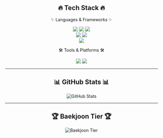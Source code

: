 <div align="center">
  <h2>🔥 Tech Stack 🔥</h2>
  <p>✨ Languages & Frameworks ✨</p>
  
  <img src="https://img.shields.io/badge/Java-007396?style=for-the-badge&logo=java&logoColor=white"> 
  <img src="https://img.shields.io/badge/C++-00599C?style=for-the-badge&logo=c%2B%2B&logoColor=white">
  <img src="https://img.shields.io/badge/Python-3776AB?style=for-the-badge&logo=python&logoColor=white"> 
  <br>
  <img src="https://img.shields.io/badge/SpringBoot-6DB33F?style=for-the-badge&logo=springboot&logoColor=white"> 
  <img src="https://img.shields.io/badge/Django-092E20?style=for-the-badge&logo=django&logoColor=white">
  <br>
  <img src="https://img.shields.io/badge/Swift-FA7343?style=for-the-badge&logo=swift&logoColor=white">

  <p>🛠️ Tools & Platforms 🛠️</p>
  <img src="https://img.shields.io/badge/GitHub-181717?style=for-the-badge&logo=github&logoColor=white">
  <img src="https://img.shields.io/badge/Git-F05032?style=for-the-badge&logo=git&logoColor=white">
</div>

---

<div align="center">
  <h2>📊 GitHub Stats 📊</h2>
  <img src="https://github-readme-stats.vercel.app/api?username=fjqmqjrm&show_icons=true&theme=radical" alt="GitHub Stats">
</div>

---

<div align="center">
  <h2>🏆 Baekjoon Tier 🏆</h2>
     <img src="http://mazassumnida.wtf/api/v2/generate_badge?boj=fjqmqjrm" alt="Baekjoon Tier">
</div>

<!--
**fjqmqjrm/fjqmqjrm** is a ✨ _special_ ✨ repository because its `README.md` (this file) appears on your GitHub profile.

Here are some ideas to get you started:

- 🔭 I’m currently working on ...
- 🌱 I’m currently learning ...
- 👯 I’m looking to collaborate on ...
- 🤔 I’m looking for help with ...
- 💬 Ask me about ...
- 📫 How to reach me: ...
- 😄 Pronouns: ...
- ⚡ Fun fact: ...
-->
